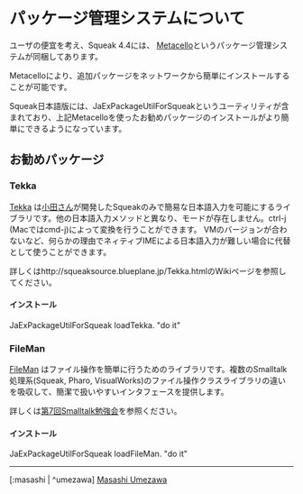 パッケージ管理システムについて
======================================================

ユーザの便宜を考え、Squeak 4.4には、
[Metacello](https://github.com/Metacello/metacello)というパッケージ管理システムが同梱してあります。

Metacelloにより、追加パッケージをネットワークから簡単にインストールすることが可能です。

Squeak日本語版には、JaExPackageUtilForSqueakというユーティリティが含まれており、上記Metacelloを使ったお勧めパッケージのインストールがより簡単にできるようになっています。

## お勧めパッケージ ##

### Tekka

[Tekka](https://github.com/tomooda/tekka)
は[小田さん](https://github.com/tomooda)が開発したSqueakのみで簡易な日本語入力を可能にするライブラリです。他の日本語入力メソッドと異なり、モードが存在しません。ctrl-j (Macではcmd-j)によって変換を行うことができます。
VMのバージョンが合わないなど、何らかの理由でネィティブIMEによる日本語入力が難しい場合に代替として使うことができます。

詳しくはhttp://squeaksource.blueplane.jp/Tekka.htmlのWikiページを参照してください。

#### インストール ####
JaExPackageUtilForSqueak loadTekka. "do it"

### FileMan
[FileMan](https://github.com/mumez/FileMan)
はファイル操作を簡単に行うためのライブラリです。複数のSmalltalk処理系(Squeak, Pharo, VisualWorks)のファイル操作クラスライブラリの違いを吸収して、簡潔で扱いやすいインタフェースを提供します。

詳しくは[第7回Smalltalk勉強会](http://www.smalltalk-users.jp/Home/gao-zhi/dai7kaismalltalkbenkyoukai)を参照ください。

#### インストール ####
JaExPackageUtilForSqueak loadFileMan. "do it"

---
[:masashi | ^umezawa] [Masashi Umezawa](ume@blueplane.jp)